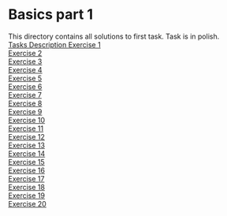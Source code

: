 # Basics part 1
This directory contains all solutions to first task. Task is in polish.  
<a href="https://github.com/LucasJezap/WDI/tree/master/1.%20Basics/cw_01.pdf"> Tasks Description 
<a href="https://github.com/LucasJezap/WDI/tree/master/1.%20Basics/Ćw1_1.cpp"> Exercise 1  
<a href="https://github.com/LucasJezap/WDI/tree/master/1.%20Basics/Ćw1_2.cpp"> Exercise 2  
<a href="https://github.com/LucasJezap/WDI/tree/master/1.%20Basics/Ćw1_3.cpp"> Exercise 3  
<a href="https://github.com/LucasJezap/WDI/tree/master/1.%20Basics/Ćw1_4.cpp"> Exercise 4  
<a href="https://github.com/LucasJezap/WDI/tree/master/1.%20Basics/Ćw1_5.cpp"> Exercise 5  
<a href="https://github.com/LucasJezap/WDI/tree/master/1.%20Basics/Ćw1_6.cpp"> Exercise 6  
<a href="https://github.com/LucasJezap/WDI/tree/master/1.%20Basics/Ćw1_7.cpp"> Exercise 7  
<a href="https://github.com/LucasJezap/WDI/tree/master/1.%20Basics/Ćw1_8.cpp"> Exercise 8  
<a href="https://github.com/LucasJezap/WDI/tree/master/1.%20Basics/Ćw1_9.cpp"> Exercise 9  
<a href="https://github.com/LucasJezap/WDI/tree/master/1.%20Basics/Ćw1_10.cpp"> Exercise 10  
<a href="https://github.com/LucasJezap/WDI/tree/master/1.%20Basics/Ćw1_11.cpp"> Exercise 11  
<a href="https://github.com/LucasJezap/WDI/tree/master/1.%20Basics/Ćw1_12.cpp"> Exercise 12  
<a href="https://github.com/LucasJezap/WDI/tree/master/1.%20Basics/Ćw1_13.cpp"> Exercise 13  
<a href="https://github.com/LucasJezap/WDI/tree/master/1.%20Basics/Ćw1_14.cpp"> Exercise 14  
<a href="https://github.com/LucasJezap/WDI/tree/master/1.%20Basics/Ćw1_15.cpp"> Exercise 15  
<a href="https://github.com/LucasJezap/WDI/tree/master/1.%20Basics/Ćw1_16.cpp"> Exercise 16  
<a href="https://github.com/LucasJezap/WDI/tree/master/1.%20Basics/Ćw1_17.cpp"> Exercise 17  
<a href="https://github.com/LucasJezap/WDI/tree/master/1.%20Basics/Ćw1_18.cpp"> Exercise 18  
<a href="https://github.com/LucasJezap/WDI/tree/master/1.%20Basics/Ćw1_19.cpp"> Exercise 19  
<a href="https://github.com/LucasJezap/WDI/tree/master/1.%20Basics/Ćw1_20.cpp"> Exercise 20  
  
